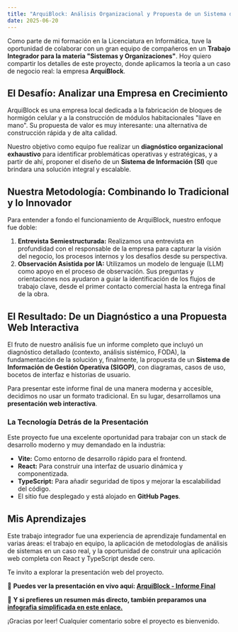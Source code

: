 ```yaml
---
title: "ArquiBlock: Análisis Organizacional y Propuesta de un Sistema de Información"
date: 2025-06-20
---
```


Como parte de mi formación en la Licenciatura en Informática, tuve la oportunidad de colaborar con un gran equipo de compañeros en un **Trabajo Integrador para la materia "Sistemas y Organizaciones"**. Hoy quiero compartir los detalles de este proyecto, donde aplicamos la teoría a un caso de negocio real: la empresa **ArquiBlock**.

## El Desafío: Analizar una Empresa en Crecimiento

ArquiBlock es una empresa local dedicada a la fabricación de bloques de hormigón celular y a la construcción de módulos habitacionales "llave en mano". Su propuesta de valor es muy interesante: una alternativa de construcción rápida y de alta calidad.

Nuestro objetivo como equipo fue realizar un **diagnóstico organizacional exhaustivo** para identificar problemáticas operativas y estratégicas, y a partir de ahí, proponer el diseño de un **Sistema de Información (SI)** que brindara una solución integral y escalable.

## Nuestra Metodología: Combinando lo Tradicional y lo Innovador

Para entender a fondo el funcionamiento de ArquiBlock, nuestro enfoque fue doble:

1.  **Entrevista Semiestructurada:** Realizamos una entrevista en profundidad con el responsable de la empresa para capturar la visión del negocio, los procesos internos y los desafíos desde su perspectiva.
2.  **Observación Asistida por IA:** Utilizamos un modelo de lenguaje (LLM) como apoyo en el proceso de observación. Sus preguntas y orientaciones nos ayudaron a guiar la identificación de los flujos de trabajo clave, desde el primer contacto comercial hasta la entrega final de la obra.

## El Resultado: De un Diagnóstico a una Propuesta Web Interactiva

El fruto de nuestro análisis fue un informe completo que incluyó un diagnóstico detallado (contexto, análisis sistémico, FODA), la fundamentación de la solución y, finalmente, la propuesta de un **Sistema de Información de Gestión Operativa (SIGOP)**, con diagramas, casos de uso, bocetos de interfaz e historias de usuario.

Para presentar este informe final de una manera moderna y accesible, decidimos no usar un formato tradicional. En su lugar, desarrollamos una **presentación web interactiva**.

### La Tecnología Detrás de la Presentación

Este proyecto fue una excelente oportunidad para trabajar con un stack de desarrollo moderno y muy demandado en la industria:

* **Vite:** Como entorno de desarrollo rápido para el frontend.
* **React:** Para construir una interfaz de usuario dinámica y componentizada.
* **TypeScript:** Para añadir seguridad de tipos y mejorar la escalabilidad del código.
* El sitio fue desplegado y está alojado en **GitHub Pages**.

## Mis Aprendizajes

Este trabajo integrador fue una experiencia de aprendizaje fundamental en varias áreas: el trabajo en equipo, la aplicación de metodologías de análisis de sistemas en un caso real, y la oportunidad de construir una aplicación web completa con React y TypeScript desde cero.

Te invito a explorar la presentación web del proyecto.

🚀 **Puedes ver la presentación en vivo aquí: [ArquiBlock - Informe Final](https://miyobran.github.io/arquiblock-presentacion/)**

📄 **Y si prefieres un resumen más directo, también preparamos una [infografia simplificada en este enlace.](https://miyobran.github.io/arquiblock-presentacion/presentacion.html)**

¡Gracias por leer! Cualquier comentario sobre el proyecto es bienvenido.

